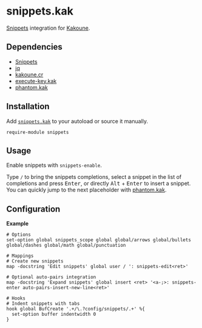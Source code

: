 # snippets.kak

[Snippets] integration for [Kakoune].

[Snippets]: https://github.com/alexherbo2/snippets
[Kakoune]: https://kakoune.org

## Dependencies

- [Snippets]
- [jq]
- [kakoune.cr]
- [execute-key.kak]
- [phantom.kak]

[jq]: https://stedolan.github.io/jq/
[kakoune.cr]: https://github.com/alexherbo2/kakoune.cr
[execute-key.kak]: https://github.com/alexherbo2/execute-key.kak
[phantom.kak]: https://github.com/alexherbo2/phantom.kak

## Installation

Add [`snippets.kak`](rc/snippets.kak) to your autoload or source it manually.

``` kak
require-module snippets
```

## Usage

Enable snippets with `snippets-enable`.

Type `/` to bring the snippets completions,
select a snippet in the list of completions and press <kbd>Enter</kbd>,
or directly <kbd>Alt</kbd> + <kbd>Enter</kbd> to insert a snippet.
You can quickly jump to the next placeholder with [phantom.kak].

## Configuration

**Example**

``` kak
# Options
set-option global snippets_scope global global/arrows global/bullets global/dashes global/math global/punctuation

# Mappings
# Create new snippets
map -docstring 'Edit snippets' global user / ': snippets-edit<ret>'

# Optional auto-pairs integration
map -docstring 'Expand snippets' global insert <ret> '<a-;>: snippets-enter auto-pairs-insert-new-line<ret>'

# Hooks
# Indent snippets with tabs
hook global BufCreate '.+/\.?config/snippets/.+' %{
  set-option buffer indentwidth 0
}
```
